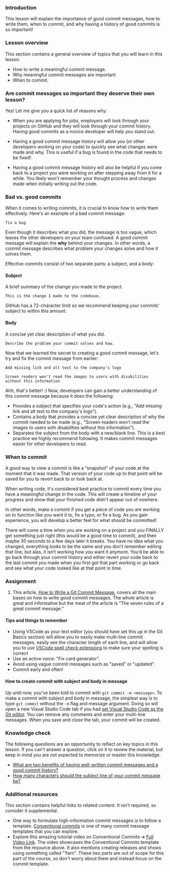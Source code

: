 ### Introduction

This lesson will explain the importance of good commit messages, how to write them, when to commit, and why having a history of good commits is so important!

### Lesson overview

This section contains a general overview of topics that you will learn in this lesson.

- How to write a meaningful commit message.
- Why meaningful commit messages are important
- When to commit.

### Are commit messages so important they deserve their own lesson?

Yes! Let me give you a quick list of reasons why:

- When you are applying for jobs, employers will look through your projects on GitHub and they will look through your commit history. Having good commits as a novice developer will help you stand out.

- Having a good commit message history will allow you (or other developers working on your code) to quickly see what changes were made and why. This is useful if a bug is found in the code that needs to be fixed!

- Having a good commit message history will also be helpful if you come back to a project you were working on after stepping away from it for a while. You likely won't remember your thought process and changes made when initially writing out the code.

### Bad vs. good commits

When it comes to writing commits, it is crucial to know how to write them effectively. Here's an example of a bad commit message:

```text
fix a bug
```

Even though it describes what you did, the message is too vague, which leaves the other developers on your team confused. A good commit message will explain the **why** behind your changes. In other words, a commit message describes what problem your changes solve and how it solves them.

Effective commits consist of two separate parts: a subject, and a body:

#### Subject

A brief summary of the change you made to the project.

```text
This is the change I made to the codebase.
```

<div class="lesson-note lesson-note--tip" markdown=1>

GitHub has a 72-character limit so we recommend keeping your commits' subject to within this amount.

</div>

#### Body

A concise yet clear description of what you did.

```text
Describe the problem your commit solves and how.
```

Now that we learned the secret to creating a good commit message, let's try and fix the commit message from earlier:

```git
Add missing link and alt text to the company's logo

Screen readers won't read the images to users with disabilities without this information
```

Ahh, that's better! :) Now, developers can gain a better understanding of this commit message because it does the following:

- Provides a subject that specifies your code's action (e.g., "Add missing link and alt text to the company's logo").
- Contains a body that provides a concise yet clear description of why the commit needed to be made (e.g., "Screen readers won't read the images to users with disabilities without this information").
- Separates the subject from the body with a new/blank line. This is a best practice we highly recommend following. It makes commit messages easier for other developers to read.

### When to commit

A good way to view a commit is like a “snapshot” of your code at the moment that it was made. That version of your code up to that point will be saved for you to revert back to or look back at.

When writing code, it's considered best practice to commit every time you have a meaningful change in the code. This will create a timeline of your progress and show that your finished code didn't appear out of nowhere.

In other words, make a commit if you get a piece of code you are working on to function like you want it to, fix a typo, or fix a bug. As you gain experience, you will develop a better feel for what should be committed!

There will come a time when you are working on a project and you FINALLY get something just right (this would be a good time to commit), and then maybe 30 seconds to a few days later it breaks. You have no idea what you changed, everything *looks* to be the same and you don’t remember editing that line, but alas, it isn’t working how you want it anymore. You’d be able to go back through your commit history and either revert your code back to the last commit you made when you first got that part working or go back and see what your code looked like at that point in time.

### Assignment

<div class="lesson-content__panel" markdown="1">

1. This article, [How to Write a Git Commit Message](https://cbea.ms/git-commit), covers all the main bases on how to write good commit messages. The whole article is great and informative but the meat of the article is “The seven rules of a great commit message.”

</div>

#### Tips and things to remember

- Using VSCode as your text editor (you should have set this up in the Git Basics section) will allow you to easily make multi-line commit messages, easily see the character length of each line, and will allow you to use [VSCode spell check extensions](https://marketplace.visualstudio.com/items?itemName=streetsidesoftware.code-spell-checker) to make sure your spelling is correct
- Use an active voice: "Fix card generator".
- Avoid using vague commit messages such as "saved" or "updated".
- Commit early and often!

#### How to create commit with subject and body in message

Up until now, you've been told to commit with `git commit -m <message>`. To make a commit with subject and body in message, the simplest way is to type `git commit` without the `-m` flag and message argument.
Doing so will open a new Visual Studio Code tab if you had [set Visual Studio Code as the Git editor](https://www.theodinproject.com/lessons/foundations-git-basics#changing-the-git-commit-message-editor). You can remove any comments and enter your multi-line messages. When you save and close the tab, your commit will be created.

### Knowledge check

The following questions are an opportunity to reflect on key topics in this lesson. If you can't answer a question, click on it to review the material, but keep in mind you are not expected to memorize or master this knowledge.

- [What are two benefits of having well-written commit messages and a good commit history?](https://cbea.ms/git-commit/#intro)
- [How many characters should the subject line of your commit message be?](https://cbea.ms/git-commit/#limit-50)

### Additional resources

This section contains helpful links to related content. It isn't required, so consider it supplemental.

- One way to formulate high-information commit messages is to follow a template. [Conventional commits](https://www.conventionalcommits.org/en/v1.0.0/) is one of many commit message templates that you can explore.
- Explore this amazing tutorial video on Conventional Commits ➔ [Full Video Link](https://www.youtube.com/watch?v=OJqUWvmf4gg). The video showcases the Conventional Commits template from the resource above. It also mentions creating releases and shows using something called "Yarn". These two parts are out of scope for this part of the course, so don't worry about them and instead focus on the commit template.
